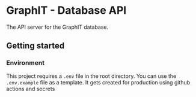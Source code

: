 # GraphIT - Database API

The API server for the GraphIT database.

## Getting started

### Environment

This project requires a `.env` file in the root directory. You can use the `.env.example` file as a template. It gets created for production using github actions and secrets


